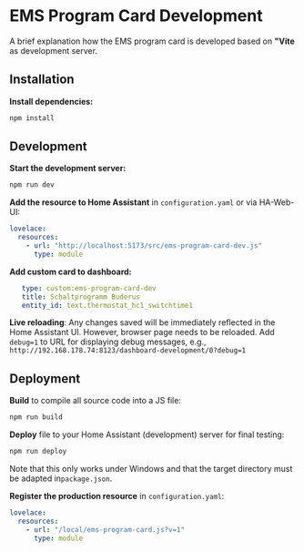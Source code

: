 # EMS Program Card Development

A brief explanation how the EMS program card is developed based on **"Vite** as development server.


## Installation

**Install dependencies:**
   ```bash
   npm install
   ```


## Development

**Start the development server:**
   ```bash
   npm run dev
   ```

**Add the resource to Home Assistant** in `configuration.yaml` or via HA-Web-UI:
   ```yaml
   lovelace:
     resources:
       - url: "http://localhost:5173/src/ems-program-card-dev.js"
         type: module
   ```

**Add custom card to dashboard:**
   ```yaml
      type: custom:ems-program-card-dev
      title: Schaltprogramm Buderus
      entity_id: text.thermostat_hc1_switchtime1
   ```

**Live reloading**: Any changes saved will be immediately reflected in the Home Assistant UI.
However, browser page needs to be reloaded.
Add `debug=1` to URL for displaying debug messages, e.g., `http://192.168.178.74:8123/dashboard-development/0?debug=1`


## Deployment

**Build** to compile all source code into a JS file:
   ```bash
   npm run build
   ```

**Deploy** file to your Home Assistant (development) server for final testing:
   ```bash
   npm run deploy
   ```
   Note that this only works under Windows and that the target directory must be adapted in`package.json`.

**Register the production resource** in `configuration.yaml`:
   ```yaml
   lovelace:
     resources:
       - url: "/local/ems-program-card.js?v=1"
         type: module
   ```
